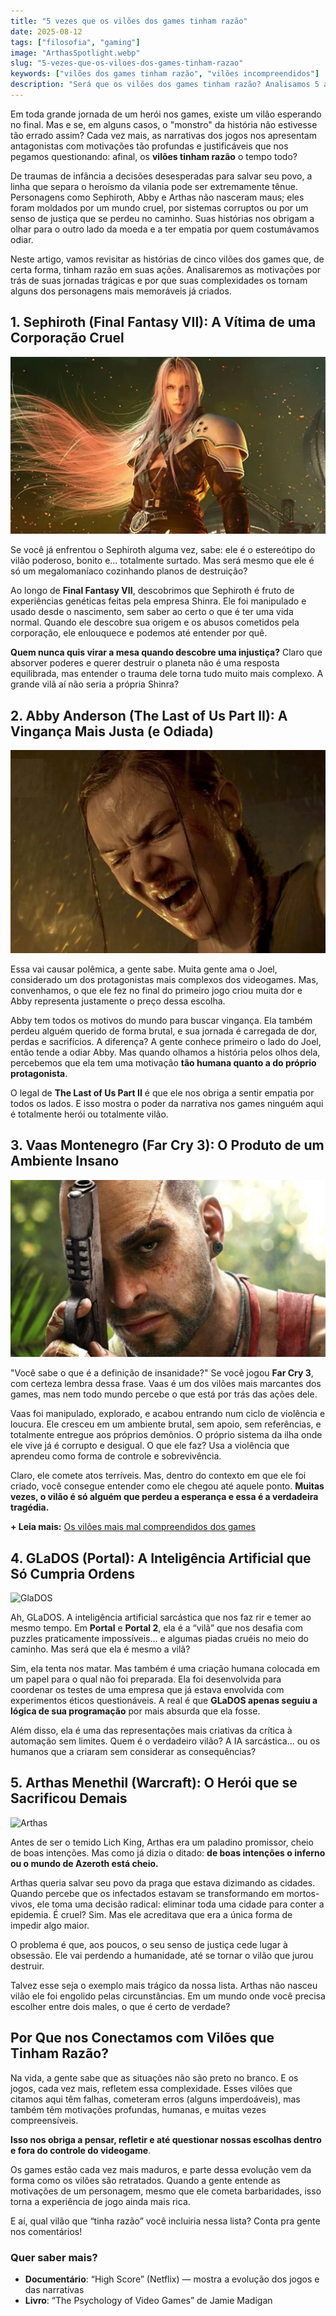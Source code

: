 ```yaml
---
title: "5 vezes que os vilões dos games tinham razão"
date: 2025-08-12
tags: ["filosofia", "gaming"]
image: "ArthasSpotlight.webp"
slug: "5-vezes-que-os-viloes-dos-games-tinham-razao"
keywords: ["vilões dos games tinham razão", "vilões incompreendidos"]
description: "Será que os vilões dos games tinham razão? Analisamos 5 antagonistas com motivações justas, de Sephiroth a Abby!"
---
```


Em toda grande jornada de um herói nos games, existe um vilão esperando no final. Mas e se, em alguns casos, o "monstro" da história não estivesse tão errado assim? Cada vez mais, as narrativas dos jogos nos apresentam antagonistas com motivações tão profundas e justificáveis que nos pegamos questionando: afinal, os **vilões tinham razão** o tempo todo?

De traumas de infância a decisões desesperadas para salvar seu povo, a linha que separa o heroísmo da vilania pode ser extremamente tênue. Personagens como Sephiroth, Abby e Arthas não nasceram maus; eles foram moldados por um mundo cruel, por sistemas corruptos ou por um senso de justiça que se perdeu no caminho. Suas histórias nos obrigam a olhar para o outro lado da moeda e a ter empatia por quem costumávamos odiar.

Neste artigo, vamos revisitar as histórias de cinco vilões dos games que, de certa forma, tinham razão em suas ações. Analisaremos as motivações por trás de suas jornadas trágicas e por que suas complexidades os tornam alguns dos personagens mais memoráveis já criados.

## 1. Sephiroth (Final Fantasy VII): A Vítima de uma Corporação Cruel

![Sephiroth](Final-Fantasy-Sephiroth.webp)

Se você já enfrentou o Sephiroth alguma vez, sabe: ele é o estereótipo do vilão poderoso, bonito e... totalmente surtado. Mas será mesmo que ele é só um megalomaníaco cozinhando planos de destruição?

Ao longo de **Final Fantasy VII**, descobrimos que Sephiroth é fruto de experiências genéticas feitas pela empresa Shinra. Ele foi manipulado e usado desde o nascimento, sem saber ao certo o que é ter uma vida normal. Quando ele descobre sua origem e os abusos cometidos pela corporação, ele enlouquece e podemos até entender por quê.

**Quem nunca quis virar a mesa quando descobre uma injustiça?** Claro que absorver poderes e querer destruir o planeta não é uma resposta equilibrada, mas entender o trauma dele torna tudo muito mais complexo. A grande vilã aí não seria a própria Shinra?

## 2. Abby Anderson (The Last of Us Part II): A Vingança Mais Justa (e Odiada)

![abby](the-last-of-us-part-2-abby.webp)

Essa vai causar polêmica, a gente sabe. Muita gente ama o Joel, considerado um dos protagonistas mais complexos dos videogames. Mas, convenhamos, o que ele fez no final do primeiro jogo criou muita dor e Abby representa justamente o preço dessa escolha.

Abby tem todos os motivos do mundo para buscar vingança. Ela também perdeu alguém querido de forma brutal, e sua jornada é carregada de dor, perdas e sacrifícios. A diferença? A gente conhece primeiro o lado do Joel, então tende a odiar Abby. Mas quando olhamos a história pelos olhos dela, percebemos que ela tem uma motivação **tão humana quanto a do próprio protagonista**.

O legal de **The Last of Us Part II** é que ele nos obriga a sentir empatia por todos os lados. E isso mostra o poder da narrativa nos games ninguém aqui é totalmente herói ou totalmente vilão.

## 3. Vaas Montenegro (Far Cry 3): O Produto de um Ambiente Insano

![vass](vass.webp)

"Você sabe o que é a definição de insanidade?" Se você jogou **Far Cry 3**, com certeza lembra dessa frase. Vaas é um dos vilões mais marcantes dos games, mas nem todo mundo percebe o que está por trás das ações dele.

Vaas foi manipulado, explorado, e acabou entrando num ciclo de violência e loucura. Ele cresceu em um ambiente brutal, sem apoio, sem referências, e totalmente entregue aos próprios demônios. O próprio sistema da ilha onde ele vive já é corrupto e desigual. O que ele faz? Usa a violência que aprendeu como forma de controle e sobrevivência.

Claro, ele comete atos terríveis. Mas, dentro do contexto em que ele foi criado, você consegue entender como ele chegou até aquele ponto. **Muitas vezes, o vilão é só alguém que perdeu a esperança e essa é a verdadeira tragédia.**

**+ Leia mais:** [Os vilões mais mal compreendidos dos games](/os-viloes-mais-mal-compreendidos-dos-games/)

## 4. GLaDOS (Portal): A Inteligência Artificial que Só Cumpria Ordens

![GlaDOS](Portal-2-Chell-and-GlaDOS.avif)

Ah, GLaDOS. A inteligência artificial sarcástica que nos faz rir e temer ao mesmo tempo. Em **Portal** e **Portal 2**, ela é a “vilã” que nos desafia com puzzles praticamente impossíveis... e algumas piadas cruéis no meio do caminho. Mas será que ela é mesmo a vilã?

Sim, ela tenta nos matar. Mas também é uma criação humana colocada em um papel para o qual não foi preparada. Ela foi desenvolvida para coordenar os testes de uma empresa que já estava envolvida com experimentos éticos questionáveis. A real é que **GLaDOS apenas seguiu a lógica de sua programação** por mais absurda que ela fosse.

Além disso, ela é uma das representações mais criativas da crítica à automação sem limites. Quem é o verdadeiro vilão? A IA sarcástica... ou os humanos que a criaram sem considerar as consequências?

## 5. Arthas Menethil (Warcraft): O Herói que se Sacrificou Demais

![Arthas](Arthas.avif)

Antes de ser o temido Lich King, Arthas era um paladino promissor, cheio de boas intenções. Mas como já dizia o ditado: **de boas intenções o inferno ou o mundo de Azeroth está cheio.**

Arthas queria salvar seu povo da praga que estava dizimando as cidades. Quando percebe que os infectados estavam se transformando em mortos-vivos, ele toma uma decisão radical: eliminar toda uma cidade para conter a epidemia. É cruel? Sim. Mas ele acreditava que era a única forma de impedir algo maior.

O problema é que, aos poucos, o seu senso de justiça cede lugar à obsessão. Ele vai perdendo a humanidade, até se tornar o vilão que jurou destruir.

Talvez esse seja o exemplo mais trágico da nossa lista. Arthas não nasceu vilão ele foi engolido pelas circunstâncias. Em um mundo onde você precisa escolher entre dois males, o que é certo de verdade?

## Por Que nos Conectamos com Vilões que Tinham Razão?

Na vida, a gente sabe que as situações não são preto no branco. E os jogos, cada vez mais, refletem essa complexidade. Esses vilões que citamos aqui têm falhas, cometeram erros (alguns imperdoáveis), mas também têm motivações profundas, humanas, e muitas vezes compreensíveis.

**Isso nos obriga a pensar, refletir e até questionar nossas escolhas dentro e fora do controle do videogame**.

Os games estão cada vez mais maduros, e parte dessa evolução vem da forma como os vilões são retratados. Quando a gente entende as motivações de um personagem, mesmo que ele cometa barbaridades, isso torna a experiência de jogo ainda mais rica.

E aí, qual vilão que “tinha razão” você incluiria nessa lista? Conta pra gente nos comentários!

### Quer saber mais?

*   **Documentário**: “High Score” (Netflix) — mostra a evolução dos jogos e das narrativas
*   **Livro**: “The Psychology of Video Games” de Jamie Madigan